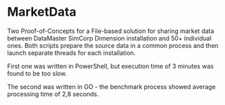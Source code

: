 # MarketData
Two Proof-of-Concepts for a File-based solution for sharing market data between DataMaster SimCorp Dimension installation and 50+ individual ones.
Both scripts prepare the source data in a common process and then launch separate threads for each installation.

First one was written in PowerShell, but execution time of 3 minutes was found to be too slow.

The second was written in GO - the benchmark process showed average processing time of 2,8 seconds.


